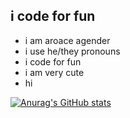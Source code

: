 ## i code for fun
- i am aroace agender
- i use he/they pronouns
- i code for fun
- i am very cute
- hi

[![Anurag's GitHub stats](https://github-readme-stats.vercel.app/api?username=Jurtaa&theme=dark)](https://github.com/anuraghazra/github-readme-stats)

<!--
**Jurtaa/Jurtaa** is a ✨ _special_ ✨ repository because its `README.md` (this file) appears on your GitHub profile.

Here are some ideas to get you started:

- 🔭 I’m currently working on ...
- 🌱 I’m currently learning ...
- 👯 I’m looking to collaborate on ...
- 🤔 I’m looking for help with ...
- 💬 Ask me about ...
- 📫 How to reach me: ...
- 😄 Pronouns: ...
- ⚡ Fun fact: ...
-->
